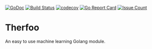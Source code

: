 [![GoDoc](https://godoc.org/github.com/therfoo/therfoo?status.svg)](https://godoc.org/github.com/zatiti/therfoo)
[![Build Status](https://travis-ci.org/therfoo/therfoo.svg?branch=master)](https://travis-ci.org/zatiti/therfoo)
[![codecov](https://codecov.io/gh/therfoo/therfoo/branch/master/graph/badge.svg)](https://codecov.io/gh/zatiti/therfoo)
[![Go Report Card](https://goreportcard.com/badge/github.com/therfoo/therfoo)](https://goreportcard.com/report/github.com/zatiti/therfoo)
[![Issue Count](https://codeclimate.com/github/therfoo/therfoo/badges/issue_count.svg)](https://codeclimate.com/github/zatiti/therfoo)

# Therfoo
An easy to use machine learning Golang module.

